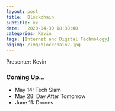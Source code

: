 ```yaml
---
layout: post
title:  Blockchain
subtitle: xx
date:   2020-04-30 18:30:00
categories: Kevin
tags: [Internet and Digital Technology]
bigimg: /img/blockchain2.jpg
---
```


Presenter: Kevin

### Coming Up...

* May 14: Tech Slam
* May 28: Day After Tomorrow
* June 11: Drones
